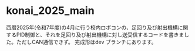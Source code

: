 # konai_2025_main
西暦2025年(令和7年度)の4月に行う校内ロボコンの、足回り及び射出機構に関するPID制御と、それを足回り及び射出機構に対し送受信するコードを書きました。ただしCAN通信できず。
完成形はdev ブランチにあります。
